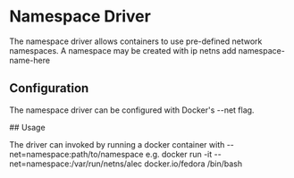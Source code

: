 Namespace Driver
=============

The namespace driver allows containers to use pre-defined network namespaces.
A namespace may be created with ip netns add namespace-name-here

## Configuration

The namespace driver can be configured with Docker's --net flag.

## Usage

The driver can invoked by running a docker container with --net=namespace:path/to/namespace
    e.g. docker run -it --net=namespace:/var/run/netns/alec docker.io/fedora /bin/bash
